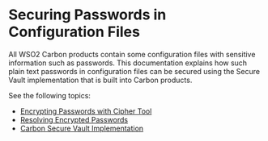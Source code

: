 # Securing Passwords in Configuration Files

All WSO2 Carbon products contain some configuration files with sensitive
information such as passwords. This documentation explains how such
plain text passwords in configuration files can be secured using the
Secure Vault implementation that is built into Carbon products.

See the following topics:

-   [Encrypting Passwords with Cipher
    Tool](_Encrypting_Passwords_with_Cipher_Tool_)
-   [Resolving Encrypted Passwords](_Resolving_Encrypted_Passwords_)
-   [Carbon Secure Vault
    Implementation](_Carbon_Secure_Vault_Implementation_)
